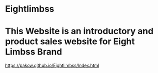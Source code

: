 # Eightlimbss
# This Website is an introductory and product sales website for Eight Limbss Brand
https://pakow.github.io/Eightlimbss/Index.html
